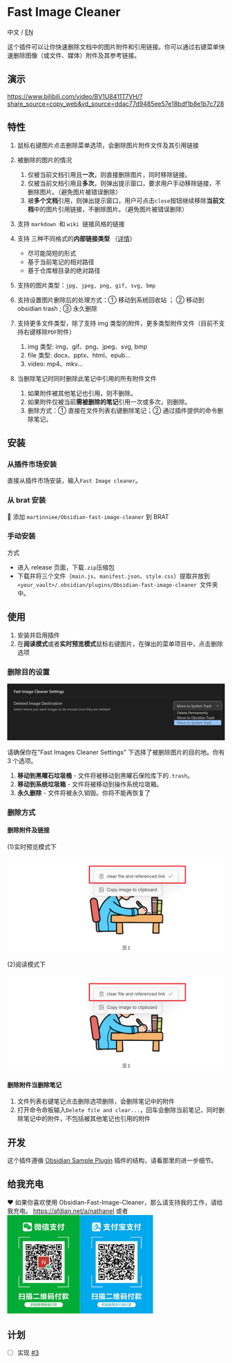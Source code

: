 # Fast Image Cleaner

中文 / [EN](./README.md)

这个插件可以让你快速删除文档中的图片附件和引用链接。你可以通过右键菜单快速删除图像（或文件、媒体）附件及其参考链接。

## 演示

https://www.bilibili.com/video/BV1U8411T7VH/?share_source=copy_web&vd_source=ddac77d9485ee57e18bdf1b8e1b7c728

## 特性

1. 鼠标右键图片点击删除菜单选项，会删除图片附件文件及其引用链接
2. 被删除的图片的情况

    1. 仅被当前文档引用且**一次**，则直接删除图片，同时移除链接。
    2. 仅被当前文档引用且**多次**，则弹出提示窗口，要求用户手动移除链接，不删除图片。（避免图片被错误删除）
    3. 被**多个文档**引用，则弹出提示窗口，用户可点击`close`按钮继续移除**当前文档**中的图片引用链接，不删除图片。（避免图片被错误删除）

3. 支持 `markdown `和 `wiki `链接风格的链接
4. 支持 三种不同格式的**内部链接类型** （[详情](https://help.obsidian.md/Linking+notes+and+files/Internal+links)）
    - 尽可能简短的形式
    - 基于当前笔记的相对路径
    - 基于仓库根目录的绝对路径
5. 支持的图片类型：`jpg, jpeg, png, gif, svg, bmp`
6. 支持设置图片删除后的处理方式：① 移动到系统回收站 ； ② 移动到 obsidian trash ; ③ 永久删除
7. 支持更多文件类型，除了支持 img 类型的附件，更多类型附件文件（目前不支持右键移除`PDF`附件）

    1. img 类型: img、gif、png、jpeg、svg, bmp
    2. file 类型: docx、pptx、html、epub...
    3. video: mp4、mkv...

8. 当删除笔记时同时删除此笔记中引用的所有附件文件
    1. 如果附件被其他笔记也引用，则不删除。
    2. 如果附件仅被当前**需被删除的笔记**引用一次或多次，则删除。
    3. 删除方式：① 直接在文件列表右键删除笔记；② 通过插件提供的命令删除笔记。

## 安装

### 从插件市场安装

直接从插件市场安装，输入`Fast Image cleaner`。

### 从 brat 安装

👦 添加 `martinniee/Obsidian-fast-image-cleaner` 到 BRAT

### 手动安装

方式

-   进入 release 页面，下载`.zip`压缩包
-   下载并将三个文件（`main.js`、`manifest.json`、`style.css`）提取并放到`<your_vault>/.obsidian/plugins/Obsidian-fast-image-cleaner `文件夹中。

## 使用

1. 安装并启用插件
2. 在**阅读模式**或者**实时预览模式**鼠标右键图片，在弹出的菜单项目中，点击删除选项

### 删除目的设置

![image-20230209180042264](assets/README-images/image-20230209180042264.png)

请确保你在"Fast Images Cleaner Settings" 下选择了被删除图片的目的地。你有 3 个选项。

1. **移动到黑曜石垃圾桶** - 文件将被移动到黑曜石保险库下的`.trash`。
2. **移动到系统垃圾箱** - 文件将被移动到操作系统垃圾箱。
3. **永久删除** - 文件将被永久销毁。你将不能再恢复了

### 删除方式

#### 删除附件及链接

(1)实时预览模式下

![image-20230215115818647](assets/ZH-images/image-20230215115818647.png)

(2)阅读模式下

![image-20230215115818647](assets/ZH-images/image-20230215115818647.png)

#### 删除附件当删除笔记

1. 文件列表右键笔记点击删除选项删除，会删除笔记中的附件
2. 打开命令命板输入`Delete file and clear...`，回车会删除当前笔记，同时删除笔记中的附件，不包括被其他笔记也引用的附件

## 开发

这个插件遵循 [Obsidian Sample Plugin](https://github.com/obsidianmd/obsidian-sample-plugin) 插件的结构，请看那里的进一步细节。

## 给我充电

❤ 如果你喜欢使用 Obsidian-Fast-Image-Cleaner，那么请支持我的工作，请给我充电。
https://afdian.net/a/nathanel 或者
<img src="assets/ZH-images/微信支付宝二合一收款码.jpg" alt="微信支付宝二合一收款码" style="zoom: 33%;" />

## 计划

-   [ ] 实现 [#3](https://github.com/martinniee/Obsidian-fast-image-cleaner/issues/3)
